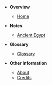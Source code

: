 * **Overview**
  * [Home](README.md)
* **Notes**
  * [Ancient Egypt](notes/ancient-egypt.md)

* **Glossary**
  * [Glossary](pages/glossary.md)

* **Other Information**
  * [About](pages/about.md)
  * [Credits](pages/credit.md)
